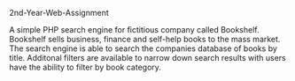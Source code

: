 2nd-Year-Web-Assignment

A simple PHP search engine for fictitious company called Bookshelf. Bookshelf sells business, finance and self-help books to the mass market. The search engine is able to search the companies database of books by title. Additonal filters are available to narrow down search results with users have the ability to filter by book category.

